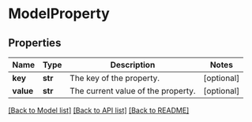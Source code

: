 # ModelProperty

## Properties
Name | Type | Description | Notes
------------ | ------------- | ------------- | -------------
**key** | **str** | The key of the property. | [optional] 
**value** | **str** | The current value of the property. | [optional] 

[[Back to Model list]](../README.md#documentation-for-models) [[Back to API list]](../README.md#documentation-for-api-endpoints) [[Back to README]](../README.md)



